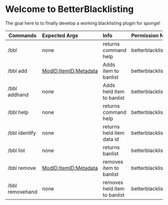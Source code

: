 # Welcome to BetterBlacklisting
The goal here to to finally develop a working blacklisting plugin for sponge!

|Commands        |Expected Args          |Info                        |Permission Node               |
|----------------|:----------------------|:---------------------------|:-----------------------------|
|/bbl            |none                   |returns command help        |betterblacklist.user.base     |
|/bbl add        |<ModID:ItemID:Metadata>|Adds item to banlist        |betterblacklist.admin.add     |
|/bbl addhand    |none                   |Adds held item to banlist   |betterblacklist.admin.add     |
|/bbl help       |none                   |returns command help        |betterblacklist.user.base     |
|/bbl identify   |none                   |returns held item data id   |betterblacklist.admin.identify|
|/bbl list       |none                   |returns banlist             |betterblacklist.user.list     |
|/bbl remove     |<ModID:ItemID:Metadata>|removes item to banlist     |betterblacklist.admin.remove  |
|/bbl removehand |none                   |removes held item to banlist|betterblacklist.admin.remove  |
